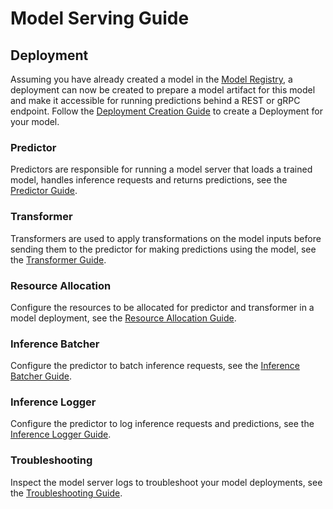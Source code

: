 # Model Serving Guide

## Deployment

Assuming you have already created a model in the [Model Registry](../registry/index.md), a deployment can now be created to prepare a model artifact for this model and make it accessible for running predictions behind a REST or gRPC endpoint. Follow the [Deployment Creation Guide](deployment.md) to create a Deployment for your model.

### Predictor

Predictors are responsible for running a model server that loads a trained model, handles inference requests and returns predictions, see the [Predictor Guide](predictor.md).

### Transformer

Transformers are used to apply transformations on the model inputs before sending them to the predictor for making predictions using the model, see the [Transformer Guide](transformer.md).

### Resource Allocation

Configure the resources to be allocated for predictor and transformer in a model deployment, see the [Resource Allocation Guide](resources.md).

### Inference Batcher

Configure the predictor to batch inference requests, see the [Inference Batcher Guide](inference-batcher.md).

### Inference Logger

Configure the predictor to log inference requests and predictions, see the [Inference Logger Guide](inference-logger.md).

### Troubleshooting

Inspect the model server logs to troubleshoot your model deployments, see the [Troubleshooting Guide](troubleshooting.md).